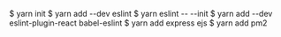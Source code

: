 $ yarn init
$ yarn add --dev eslint
$ yarn eslint -- --init
$ yarn add --dev eslint-plugin-react babel-eslint
$ yarn add express ejs
$ yarn add pm2